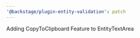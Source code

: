 ```yaml
---
'@backstage/plugin-entity-validation': patch
---
```


Adding CopyToClipboard Feature to EntityTextArea
